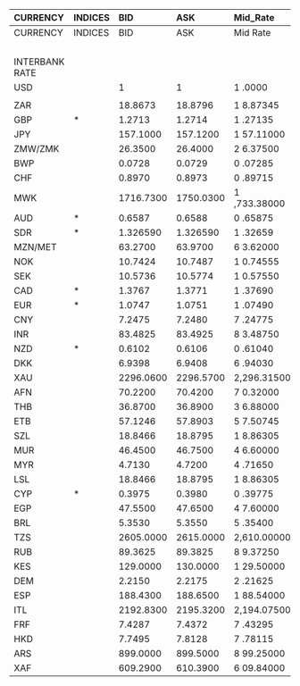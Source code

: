 | CURRENCY       | INDICES   | BID       | ASK       | Mid_Rate     | BID_1      | ASK_1      | Mid_Rate_1   |
|:---------------|:----------|:----------|:----------|:-------------|:-----------|:-----------|:-------------|
| CURRENCY       | INDICES   | BID       | ASK       | Mid Rate     | BID        | ASK        | Mid Rate     |
|                |           |           |           |              | ZiG        | ZiG        | ZiG          |
| INTERBANK RATE |           |           |           |              |            |            |              |
| USD            |           | 1         | 1         | 1 .0000      | 13.0578    | 13.7274    | 13.3926      |
|                |           |           |           |              |            |            |              |
| ZAR            |           | 18.8673   | 18.8796   | 1 8.87345    | 1.3744     | 1.4458     | 1.4101       |
| GBP            | *         | 1.2713    | 1.2714    | 1 .27135     | 16.6003    | 17.4530    | 17.0267      |
| JPY            |           | 157.1000  | 157.1200  | 1 57.11000   | 11.4442    | 12.0326    | 11.7384      |
| ZMW/ZMK        |           | 26.3500   | 26.4000   | 2 6.37500    | 1.9195     | 2.0217     | 1.9706       |
| BWP            |           | 0.0728    | 0.0729    | 0 .07285     | 0.9506     | 1.0007     | 0.9757       |
| CHF            |           | 0.8970    | 0.8973    | 0 .89715     | 11.7128    | 12.3175    | 12.0152      |
| MWK            |           | 1716.7300 | 1750.0300 | 1 ,733.38000 | 125.0586   | 134.0218   | 129.5402     |
| AUD            | *         | 0.6587    | 0.6588    | 0 .65875     | 8.6011     | 9.0436     | 8.8224       |
| SDR            | *         | 1.326590  | 1.326590  | 1 .32659     | 17.7664    | 17.7664    | 17.7664      |
| MZN/MET        |           | 63.2700   | 63.9700   | 6 3.62000    | 4.6090     | 4.8989     | 4.7540       |
| NOK            |           | 10.7424   | 10.7487   | 1 0.74555    | 0.7825     | 0.8231     | 0.8028       |
| SEK            |           | 10.5736   | 10.5774   | 1 0.57550    | 0.7702     | 0.8100     | 0.7901       |
| CAD            | *         | 1.3767    | 1.3771    | 1 .37690     | 0.1002     | 0.1054     | 0.1028       |
| EUR            | *         | 1.0747    | 1.0751    | 1 .07490     | 14.0332    | 14.7583    | 14.3958      |
| CNY            |           | 7.2475    | 7.2480    | 7 .24775     | 0.5279     | 0.5550     | 0.5415       |
| INR            |           | 83.4825   | 83.4925   | 8 3.48750    | 6.0814     | 6.3940     | 6.2377       |
| NZD            | *         | 0.6102    | 0.6106    | 0 .61040     | 7.9678     | 8.3819     | 8.1749       |
| DKK            |           | 6.9398    | 6.9408    | 6 .94030     | 0.5055     | 0.5315     | 0.5185       |
| XAU            |           | 2296.0600 | 2296.5700 | 2,296.31500  | 29981.4922 | 31525.9350 | 30753.7136   |
| AFN            |           | 70.2200   | 70.4200   | 7 0.32000    | 5.1153     | 5.3929     | 5.2541       |
| THB            |           | 36.8700   | 36.8900   | 3 6.88000    | 2.6858     | 2.8251     | 2.7555       |
| ETB            |           | 57.1246   | 57.8903   | 5 7.50745    | 4.1613     | 4.4333     | 4.2973       |
| SZL            |           | 18.8466   | 18.8795   | 1 8.86305    | 1.3729     | 1.4458     | 1.4094       |
| MUR            |           | 46.4500   | 46.7500   | 4 6.60000    | 3.3837     | 3.5802     | 3.4820       |
| MYR            |           | 4.7130    | 4.7200    | 4 .71650     | 0.3433     | 0.3614     | 0.3524       |
| LSL            |           | 18.8466   | 18.8795   | 1 8.86305    | 1.3729     | 1.4458     | 1.4094       |
| CYP            | *         | 0.3975    | 0.3980    | 0 .39775     | 0.0289     | 0.0304     | 0.0297       |
| EGP            |           | 47.5500   | 47.6500   | 4 7.60000    | 3.4638     | 3.6491     | 3.5565       |
| BRL            |           | 5.3530    | 5.3550    | 5 .35400     | 0.3899     | 0.4100     | 0.4000       |
| TZS            |           | 2605.0000 | 2615.0000 | 2,610.00000  | 189.7664   | 200.2634   | 195.0149     |
| RUB            |           | 89.3625   | 89.3825   | 8 9.37250    | 6.5097     | 6.8451     | 6.6774       |
| KES            |           | 129.0000  | 130.0000  | 1 29.50000   | 9.3972     | 9.9557     | 9.6765       |
| DEM            |           | 2.2150    | 2.2175    | 2 .21625     | 0.1613     | 0.1698     | 0.1656       |
| ESP            |           | 188.4300  | 188.6500  | 1 88.54000   | 13.7265    | 14.4473    | 14.0869      |
| ITL            |           | 2192.8300 | 2195.3200 | 2,194.07500  | 159.7411   | 168.1232   | 163.9322     |
| FRF            |           | 7.4287    | 7.4372    | 7 .43295     | 0.5411     | 0.5695     | 0.5553       |
| HKD            |           | 7.7495    | 7.8128    | 7 .78115     | 0.5645     | 0.5983     | 0.5814       |
| ARS            |           | 899.0000  | 899.5000  | 8 99.25000   | 65.4894    | 68.8860    | 67.1877      |
| XAF            |           | 609.2900  | 610.3900  | 6 09.84000   | 44.3849    | 46.7452    | 45.5651      |